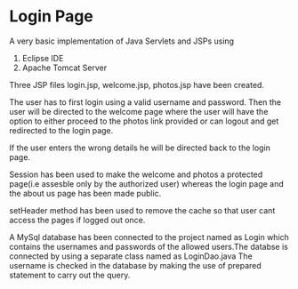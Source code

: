 # Login Page

A very basic implementation of Java Servlets and JSPs using
1. Eclipse IDE
2. Apache Tomcat Server

Three JSP files login.jsp, welcome.jsp, photos.jsp have been created.

The user has to first login using a valid username and password.
Then the user will be directed to the welcome page where the user will have the
option to either proceed to the photos link provided or can logout and get
redirected to the login page.

If the user enters the wrong details he will be directed back to the login page.

Session has been used to make the welcome and photos a protected page(i.e assesble
only by the authorized user) whereas the login page and the about us page has
been made public.

setHeader method has been used to remove the cache so that user cant access the
pages if logged out once.

A MySql database has been connected to the project named as Login which contains
the usernames and passwords of the allowed users.The databse is connected by 
using a separate class named as LoginDao.java The username is checked in the 
database by making the use of prepared statement to carry out the query. 
